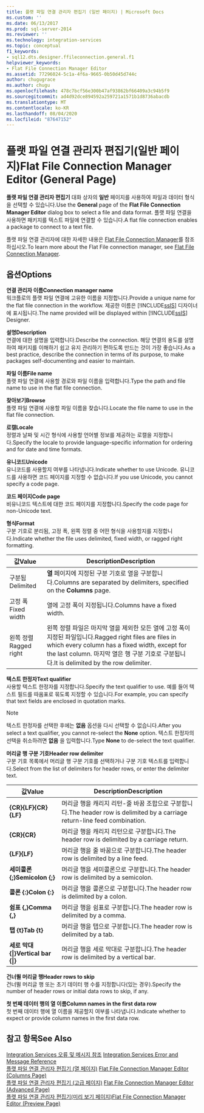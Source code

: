 ```yaml
---
title: 플랫 파일 연결 관리자 편집기 (일반 페이지) | Microsoft Docs
ms.custom: ''
ms.date: 06/13/2017
ms.prod: sql-server-2014
ms.reviewer: ''
ms.technology: integration-services
ms.topic: conceptual
f1_keywords:
- sql12.dts.designer.ffileconnection.general.f1
helpviewer_keywords:
- Flat File Connection Manager Editor
ms.assetid: 77296024-5c1a-4f6a-9665-0b50d45d744c
author: chugugrace
ms.author: chugu
ms.openlocfilehash: 478c7bcf56e300b47af93862bf66409a3c94b5f9
ms.sourcegitcommit: ad4d92dce894592a259721a1571b1d8736abacdb
ms.translationtype: MT
ms.contentlocale: ko-KR
ms.lasthandoff: 08/04/2020
ms.locfileid: "87647152"
---
```

# <a name="flat-file-connection-manager-editor-general-page"></a><span data-ttu-id="b5051-102">플랫 파일 연결 관리자 편집기(일반 페이지)</span><span class="sxs-lookup"><span data-stu-id="b5051-102">Flat File Connection Manager Editor (General Page)</span></span>
  <span data-ttu-id="b5051-103">**플랫 파일 연결 관리자 편집기** 대화 상자의 **일반** 페이지를 사용하여 파일과 데이터 형식을 선택할 수 있습니다.</span><span class="sxs-lookup"><span data-stu-id="b5051-103">Use the **General** page of the **Flat File Connection Manager Editor** dialog box to select a file and data format.</span></span> <span data-ttu-id="b5051-104">플랫 파일 연결을 사용하면 패키지를 텍스트 파일에 연결할 수 있습니다.</span><span class="sxs-lookup"><span data-stu-id="b5051-104">A flat file connection enables a package to connect to a text file.</span></span>  
  
 <span data-ttu-id="b5051-105">플랫 파일 연결 관리자에 대한 자세한 내용은 [Flat File Connection Manager](connection-manager/file-connection-manager.md)를 참조하십시오.</span><span class="sxs-lookup"><span data-stu-id="b5051-105">To learn more about the Flat File connection manager, see [Flat File Connection Manager](connection-manager/file-connection-manager.md).</span></span>  
  
## <a name="options"></a><span data-ttu-id="b5051-106">옵션</span><span class="sxs-lookup"><span data-stu-id="b5051-106">Options</span></span>  
 <span data-ttu-id="b5051-107">**연결 관리자 이름**</span><span class="sxs-lookup"><span data-stu-id="b5051-107">**Connection manager name**</span></span>  
 <span data-ttu-id="b5051-108">워크플로의 플랫 파일 연결에 고유한 이름을 지정합니다.</span><span class="sxs-lookup"><span data-stu-id="b5051-108">Provide a unique name for the flat file connection in the workflow.</span></span> <span data-ttu-id="b5051-109">제공한 이름은 [!INCLUDE[ssIS](../includes/ssis-md.md)] 디자이너에 표시됩니다.</span><span class="sxs-lookup"><span data-stu-id="b5051-109">The name provided will be displayed within [!INCLUDE[ssIS](../includes/ssis-md.md)] Designer.</span></span>  
  
 <span data-ttu-id="b5051-110">**설명**</span><span class="sxs-lookup"><span data-stu-id="b5051-110">**Description**</span></span>  
 <span data-ttu-id="b5051-111">연결에 대한 설명을 입력합니다.</span><span class="sxs-lookup"><span data-stu-id="b5051-111">Describe the connection.</span></span> <span data-ttu-id="b5051-112">해당 연결의 용도를 설명하여 패키지를 이해하기 쉽고 유지 관리하기 편하도록 만드는 것이 가장 좋습니다.</span><span class="sxs-lookup"><span data-stu-id="b5051-112">As a best practice, describe the connection in terms of its purpose, to make packages self-documenting and easier to maintain.</span></span>  
  
 <span data-ttu-id="b5051-113">**파일 이름**</span><span class="sxs-lookup"><span data-stu-id="b5051-113">**File name**</span></span>  
 <span data-ttu-id="b5051-114">플랫 파일 연결에 사용할 경로와 파일 이름을 입력합니다.</span><span class="sxs-lookup"><span data-stu-id="b5051-114">Type the path and file name to use in the flat file connection.</span></span>  
  
 <span data-ttu-id="b5051-115">**찾아보기**</span><span class="sxs-lookup"><span data-stu-id="b5051-115">**Browse**</span></span>  
 <span data-ttu-id="b5051-116">플랫 파일 연결에 사용할 파일 이름을 찾습니다.</span><span class="sxs-lookup"><span data-stu-id="b5051-116">Locate the file name to use in the flat file connection.</span></span>  
  
 <span data-ttu-id="b5051-117">**로캘**</span><span class="sxs-lookup"><span data-stu-id="b5051-117">**Locale**</span></span>  
 <span data-ttu-id="b5051-118">정렬과 날짜 및 시간 형식에 사용할 언어별 정보를 제공하는 로캘을 지정합니다.</span><span class="sxs-lookup"><span data-stu-id="b5051-118">Specify the locale to provide language-specific information for ordering and for date and time formats.</span></span>  
  
 <span data-ttu-id="b5051-119">**유니코드**</span><span class="sxs-lookup"><span data-stu-id="b5051-119">**Unicode**</span></span>  
 <span data-ttu-id="b5051-120">유니코드를 사용할지 여부를 나타냅니다.</span><span class="sxs-lookup"><span data-stu-id="b5051-120">Indicate whether to use Unicode.</span></span> <span data-ttu-id="b5051-121">유니코드를 사용하면 코드 페이지를 지정할 수 없습니다.</span><span class="sxs-lookup"><span data-stu-id="b5051-121">If you use Unicode, you cannot specify a code page.</span></span>  
  
 <span data-ttu-id="b5051-122">**코드 페이지**</span><span class="sxs-lookup"><span data-stu-id="b5051-122">**Code page**</span></span>  
 <span data-ttu-id="b5051-123">비유니코드 텍스트에 대한 코드 페이지를 지정합니다.</span><span class="sxs-lookup"><span data-stu-id="b5051-123">Specify the code page for non-Unicode text.</span></span>  
  
 <span data-ttu-id="b5051-124">**형식**</span><span class="sxs-lookup"><span data-stu-id="b5051-124">**Format**</span></span>  
 <span data-ttu-id="b5051-125">구분 기호로 분리됨, 고정 폭, 왼쪽 정렬 중 어떤 형식을 사용할지를 지정합니다.</span><span class="sxs-lookup"><span data-stu-id="b5051-125">Indicate whether the file uses delimited, fixed width, or ragged right formatting.</span></span>  
  
|<span data-ttu-id="b5051-126">값</span><span class="sxs-lookup"><span data-stu-id="b5051-126">Value</span></span>|<span data-ttu-id="b5051-127">Description</span><span class="sxs-lookup"><span data-stu-id="b5051-127">Description</span></span>|  
|-----------|-----------------|  
|<span data-ttu-id="b5051-128">구분됨</span><span class="sxs-lookup"><span data-stu-id="b5051-128">Delimited</span></span>|<span data-ttu-id="b5051-129">**열** 페이지에 지정된 구분 기호로 열을 구분합니다.</span><span class="sxs-lookup"><span data-stu-id="b5051-129">Columns are separated by delimiters, specified on the **Columns** page.</span></span>|  
|<span data-ttu-id="b5051-130">고정 폭</span><span class="sxs-lookup"><span data-stu-id="b5051-130">Fixed width</span></span>|<span data-ttu-id="b5051-131">열에 고정 폭이 지정됩니다.</span><span class="sxs-lookup"><span data-stu-id="b5051-131">Columns have a fixed width.</span></span>|  
|<span data-ttu-id="b5051-132">왼쪽 정렬</span><span class="sxs-lookup"><span data-stu-id="b5051-132">Ragged right</span></span>|<span data-ttu-id="b5051-133">왼쪽 정렬 파일은 마지막 열을 제외한 모든 열에 고정 폭이 지정된 파일입니다.</span><span class="sxs-lookup"><span data-stu-id="b5051-133">Ragged right files are files in which every column has a fixed width, except for the last column.</span></span> <span data-ttu-id="b5051-134">마지막 열은 행 구분 기호로 구분됩니다.</span><span class="sxs-lookup"><span data-stu-id="b5051-134">It is delimited by the row delimiter.</span></span>|  
  
 <span data-ttu-id="b5051-135">**텍스트 한정자**</span><span class="sxs-lookup"><span data-stu-id="b5051-135">**Text qualifier**</span></span>  
 <span data-ttu-id="b5051-136">사용할 텍스트 한정자를 지정합니다.</span><span class="sxs-lookup"><span data-stu-id="b5051-136">Specify the text qualifier to use.</span></span> <span data-ttu-id="b5051-137">예를 들어 텍스트 필드를 따옴표로 묶도록 지정할 수 있습니다.</span><span class="sxs-lookup"><span data-stu-id="b5051-137">For example, you can specify that text fields are enclosed in quotation marks.</span></span>  
  
> [!NOTE]  
>  <span data-ttu-id="b5051-138">텍스트 한정자를 선택한 후에는 **없음** 옵션을 다시 선택할 수 없습니다.</span><span class="sxs-lookup"><span data-stu-id="b5051-138">After you select a text qualifier, you cannot re-select the **None** option.</span></span> <span data-ttu-id="b5051-139">텍스트 한정자의 선택을 취소하려면 **없음** 을 입력합니다.</span><span class="sxs-lookup"><span data-stu-id="b5051-139">Type **None** to de-select the text qualifier.</span></span>  
  
 <span data-ttu-id="b5051-140">**머리글 행 구분 기호**</span><span class="sxs-lookup"><span data-stu-id="b5051-140">**Header row delimiter**</span></span>  
 <span data-ttu-id="b5051-141">구분 기호 목록에서 머리글 행 구분 기호를 선택하거나 구분 기호 텍스트를 입력합니다.</span><span class="sxs-lookup"><span data-stu-id="b5051-141">Select from the list of delimiters for header rows, or enter the delimiter text.</span></span>  
  
|<span data-ttu-id="b5051-142">값</span><span class="sxs-lookup"><span data-stu-id="b5051-142">Value</span></span>|<span data-ttu-id="b5051-143">Description</span><span class="sxs-lookup"><span data-stu-id="b5051-143">Description</span></span>|  
|-----------|-----------------|  
|<span data-ttu-id="b5051-144">**{CR}{LF}**</span><span class="sxs-lookup"><span data-stu-id="b5051-144">**{CR}{LF}**</span></span>|<span data-ttu-id="b5051-145">머리글 행을 캐리지 리턴-줄 바꿈 조합으로 구분합니다.</span><span class="sxs-lookup"><span data-stu-id="b5051-145">The header row is delimited by a carriage return-line feed combination.</span></span>|  
|<span data-ttu-id="b5051-146">**{CR}**</span><span class="sxs-lookup"><span data-stu-id="b5051-146">**{CR}**</span></span>|<span data-ttu-id="b5051-147">머리글 행을 캐리지 리턴으로 구분합니다.</span><span class="sxs-lookup"><span data-stu-id="b5051-147">The header row is delimited by a carriage return.</span></span>|  
|<span data-ttu-id="b5051-148">**{LF}**</span><span class="sxs-lookup"><span data-stu-id="b5051-148">**{LF}**</span></span>|<span data-ttu-id="b5051-149">머리글 행을 줄 바꿈으로 구분합니다.</span><span class="sxs-lookup"><span data-stu-id="b5051-149">The header row is delimited by a line feed.</span></span>|  
|<span data-ttu-id="b5051-150">**세미콜론 {;}**</span><span class="sxs-lookup"><span data-stu-id="b5051-150">**Semicolon {;}**</span></span>|<span data-ttu-id="b5051-151">머리글 행을 세미콜론으로 구분합니다.</span><span class="sxs-lookup"><span data-stu-id="b5051-151">The header row is delimited by a semicolon.</span></span>|  
|<span data-ttu-id="b5051-152">**콜론 {:}**</span><span class="sxs-lookup"><span data-stu-id="b5051-152">**Colon {:}**</span></span>|<span data-ttu-id="b5051-153">머리글 행을 콜론으로 구분합니다.</span><span class="sxs-lookup"><span data-stu-id="b5051-153">The header row is delimited by a colon.</span></span>|  
|<span data-ttu-id="b5051-154">**쉼표 {,}**</span><span class="sxs-lookup"><span data-stu-id="b5051-154">**Comma {,}**</span></span>|<span data-ttu-id="b5051-155">머리글 행을 쉼표로 구분합니다.</span><span class="sxs-lookup"><span data-stu-id="b5051-155">The header row is delimited by a comma.</span></span>|  
|<span data-ttu-id="b5051-156">**탭 {t}**</span><span class="sxs-lookup"><span data-stu-id="b5051-156">**Tab {t}**</span></span>|<span data-ttu-id="b5051-157">머리글 행을 탭으로 구분합니다.</span><span class="sxs-lookup"><span data-stu-id="b5051-157">The header row is delimited by a tab.</span></span>|  
|<span data-ttu-id="b5051-158">**세로 막대{&#124;}**</span><span class="sxs-lookup"><span data-stu-id="b5051-158">**Vertical bar {&#124;}**</span></span>|<span data-ttu-id="b5051-159">머리글 행을 세로 막대로 구분합니다.</span><span class="sxs-lookup"><span data-stu-id="b5051-159">The header row is delimited by a vertical bar.</span></span>|  
  
 <span data-ttu-id="b5051-160">**건너뛸 머리글 행**</span><span class="sxs-lookup"><span data-stu-id="b5051-160">**Header rows to skip**</span></span>  
 <span data-ttu-id="b5051-161">건너뛸 머리글 행 또는 초기 데이터 행 수를 지정합니다(있는 경우).</span><span class="sxs-lookup"><span data-stu-id="b5051-161">Specify the number of header rows or initial data rows to skip, if any.</span></span>  
  
 <span data-ttu-id="b5051-162">**첫 번째 데이터 행의 열 이름**</span><span class="sxs-lookup"><span data-stu-id="b5051-162">**Column names in the first data row**</span></span>  
 <span data-ttu-id="b5051-163">첫 번째 데이터 행에 열 이름을 제공할지 여부를 나타냅니다.</span><span class="sxs-lookup"><span data-stu-id="b5051-163">Indicate whether to expect or provide column names in the first data row.</span></span>  
  
## <a name="see-also"></a><span data-ttu-id="b5051-164">참고 항목</span><span class="sxs-lookup"><span data-stu-id="b5051-164">See Also</span></span>  
 <span data-ttu-id="b5051-165">[Integration Services 오류 및 메시지 참조](../../2014/integration-services/integration-services-error-and-message-reference.md) </span><span class="sxs-lookup"><span data-stu-id="b5051-165">[Integration Services Error and Message Reference](../../2014/integration-services/integration-services-error-and-message-reference.md) </span></span>  
 <span data-ttu-id="b5051-166">[플랫 파일 연결 관리자 편집기 &#40;열 페이지&#41;](../../2014/integration-services/flat-file-connection-manager-editor-columns-page.md) </span><span class="sxs-lookup"><span data-stu-id="b5051-166">[Flat File Connection Manager Editor &#40;Columns Page&#41;](../../2014/integration-services/flat-file-connection-manager-editor-columns-page.md) </span></span>  
 <span data-ttu-id="b5051-167">[플랫 파일 연결 관리자 편집기 &#40;고급 페이지&#41;](../../2014/integration-services/flat-file-connection-manager-editor-advanced-page.md) </span><span class="sxs-lookup"><span data-stu-id="b5051-167">[Flat File Connection Manager Editor &#40;Advanced Page&#41;](../../2014/integration-services/flat-file-connection-manager-editor-advanced-page.md) </span></span>  
 [<span data-ttu-id="b5051-168">플랫 파일 연결 관리자 편집기&#40;미리 보기 페이지&#41;</span><span class="sxs-lookup"><span data-stu-id="b5051-168">Flat File Connection Manager Editor &#40;Preview Page&#41;</span></span>](../../2014/integration-services/flat-file-connection-manager-editor-preview-page.md)  
  
  
